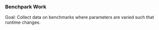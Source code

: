 ### Benchpark Work
Goal: Collect data on benchmarks where parameters are varied such that runtime changes.
